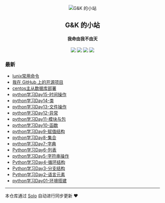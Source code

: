 <p align="center"><img alt="G&K 的小站" src="https://s.gravatar.com/avatar/a5edea1db99257538701bc577675fa15?s=80"></p><h2 align="center">
G&K 的小站
</h2>

<h4 align="center">我命由我不由天</h4>
<p align="center"><a title="G&K 的小站" target="_blank" href="https://github.com/guokai27/solo-blog"><img src="https://img.shields.io/github/last-commit/guokai27/solo-blog.svg?style=flat-square&color=FF9900"></a>
<a title="GitHub repo size in bytes" target="_blank" href="https://github.com/guokai27/solo-blog"><img src="https://img.shields.io/github/repo-size/guokai27/solo-blog.svg?style=flat-square"></a>
<a title="Solo Version" target="_blank" href="https://github.com/b3log/solo/releases"><img src="https://img.shields.io/badge/solo-3.6.3-f1e05a.svg?style=flat-square&color=blueviolet"></a>
<a title="Hits" target="_blank" href="https://github.com/b3log/hits"><img src="https://hits.b3log.org/guokai27/solo-blog.svg"></a></p>

### 最新

* [lunix常用命令](http://www.guokaiblog.cn/articles/2019/08/07/1565142316743.html)
* [我在 GitHub 上的开源项目](http://www.guokaiblog.cn/my-github-repos)
* [centos主从数据库部署](http://www.guokaiblog.cn/articles/2019/08/05/1564987885681.html)
* [python学习Day15-时间操作](http://www.guokaiblog.cn/articles/2019/08/02/1564759597693.html)
* [python学习Day14-类](http://www.guokaiblog.cn/articles/2019/08/02/1564759567216.html)
* [python学习Day13-文件操作](http://www.guokaiblog.cn/articles/2019/08/02/1564759531518.html)
* [python学习Day12-异常](http://www.guokaiblog.cn/articles/2019/08/02/1564759499367.html)
* [python学习Day11-模块与包](http://www.guokaiblog.cn/articles/2019/08/02/1564759465188.html)
* [python学习Day10-函数](http://www.guokaiblog.cn/articles/2019/08/02/1564759432073.html)
* [python学习Day9-赋值结构](http://www.guokaiblog.cn/articles/2019/08/02/1564759402457.html)
* [python学习Day8-集合](http://www.guokaiblog.cn/articles/2019/08/02/1564759366405.html)
* [python学习Day7-字典](http://www.guokaiblog.cn/articles/2019/08/02/1564759323845.html)
* [Python学习Day6-列表](http://www.guokaiblog.cn/articles/2019/08/02/1564759281995.html)
* [python学习Day5-字符串操作](http://www.guokaiblog.cn/articles/2019/08/02/1564759239450.html)
* [Python学习Day4-循环结构](http://www.guokaiblog.cn/articles/2019/08/02/1564759175820.html)
* [Python学习Day3-分支结构](http://www.guokaiblog.cn/articles/2019/08/02/1564759132271.html)
* [Python学习Day2-语言元素](http://www.guokaiblog.cn/articles/2019/08/02/1564759077321.html)
* [python学习Day01-环境搭建](http://www.guokaiblog.cn/articles/2019/08/02/1564758953535.html)



---

本仓库通过 [Solo](https://github.com/b3log/solo) 自动进行同步更新 ❤️ 